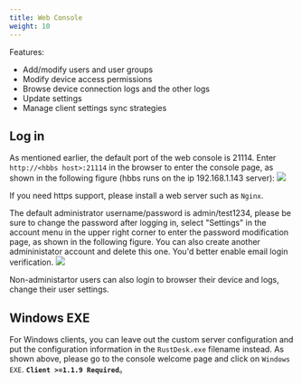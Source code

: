```yaml
---
title: Web Console
weight: 10
---
```


Features:

- Add/modify users and user groups
- Modify device access permissions
- Browse device connection logs and the other logs
- Update settings
- Manage client settings sync strategies

## Log in
As mentioned earlier, the default port of the web console is 21114. Enter `http://<hbbs host>:21114` in the browser to enter the console page, as shown in the following figure (hbbs runs on the ip 192.168.1.143 server):
![](/docs/en/self-host/pro/console/images/console-login.png)

If you need https support, please install a web server such as `Nginx`.

The default administrator username/password is admin/test1234, please be sure to change the password after logging in, select "Settings" in the account menu in the upper right corner to enter the password modification page, as shown in the following figure. You can also create another admininistator account and delete this one. You'd better enable email login verification.
<a name=console-home></a>
![](/docs/en/self-host/pro/console/images/console-home.png?v2)

Non-administartor users can also login to browser their device and logs, change their user settings.

## Windows EXE
For Windows clients, you can leave out the custom server configuration and put the configuration information in the `RustDesk.exe` filename instead. As shown above, please go to the console welcome page and click on `Windows EXE`. **`Client >=1.1.9 Required`**。
